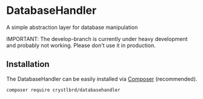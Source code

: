 # DatabaseHandler
A simple abstraction layer for database manipulation

IMPORTANT: The develop-branch is currently under heavy development and probably not working. Please don't use it in production. 

## Installation

The DatabaseHandler can be easily installed via [Composer](https://getcomposer.org) (recommended). 

`composer require crystlbrd/databasehandler`
